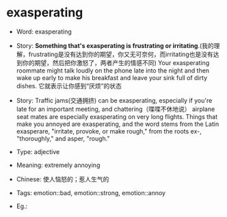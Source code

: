 # exasperating

- Word: exasperating
- Story: **Something that's exasperating is frustrating or irritating**.(我的理解，frustrating是没有达到你的期望，你又无可奈何，而irritating也是没有达到你的期望，然后把你激怒了，两者产生的情感不同) Your exasperating roommate might talk loudly on the phone late into the night and then wake up early to make his breakfast and leave your sink full of dirty dishes. 它就表示让你感到“厌烦”的状态
- Story: Traffic jams(交通拥挤) can be exasperating, especially if you're late for an important meeting, and chattering（喋喋不休地说） airplane seat mates are especially exasperating on very long flights. Things that make you annoyed are exasperating, and the word stems from the Latin exasperare, "irritate, provoke, or make rough," from the roots ex-, "thoroughly," and asper, "rough."

- Type: adjective
- Meaning: extremely annoying
- Chinese: 使人恼怒的；惹人生气的
- Tags: emotion::bad, emotion::strong, emotion::annoy
- Eg.: 

